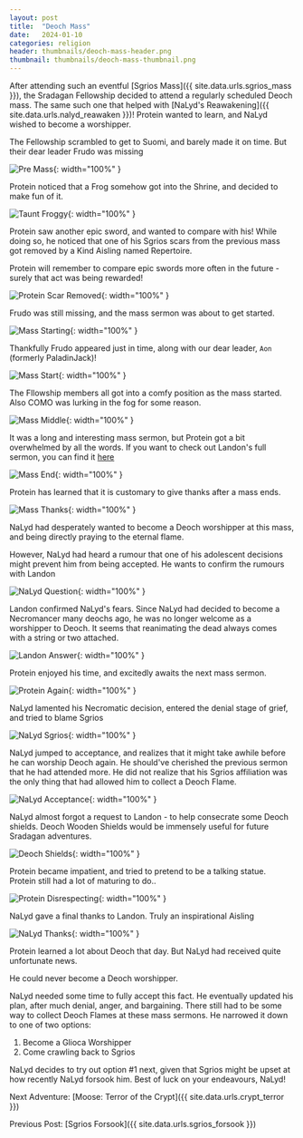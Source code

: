 ```yaml
---
layout: post
title:  "Deoch Mass"
date:   2024-01-10
categories: religion
header: thumbnails/deoch-mass-header.png
thumbnail: thumbnails/deoch-mass-thumbnail.png
---
```


After attending such an eventful [Sgrios Mass]({{ site.data.urls.sgrios_mass }}), the Sradagan Fellowship decided to attend a regularly scheduled Deoch mass. The same such one that helped with [NaLyd's Reawakening]({{ site.data.urls.nalyd_reawaken }})! Protein wanted to learn, and NaLyd wished to become a worshipper.

The Fellowship scrambled to get to Suomi, and barely made it on time. But their dear leader Frudo was missing

![Pre Mass](/assets/img/deoch/mass/pre-mass.png){: width="100%" }

Protein noticed that a Frog somehow got into the Shrine, and decided to make fun of it.

![Taunt Froggy](/assets/img/deoch/mass/taunt-froggy.png){: width="100%" }

Protein saw another epic sword, and wanted to compare with his! While doing so, he noticed that one of his Sgrios scars from the previous mass got removed by a Kind Aisling named Repertoire.

Protein will remember to compare epic swords more often in the future - surely that act was being rewarded!

![Protein Scar Removed](/assets/img/deoch/mass/protein-scar-removed.png){: width="100%" }

Frudo was still missing, and the mass sermon was about to get started.

![Mass Starting](/assets/img/deoch/mass/mass-starting.png){: width="100%" }

Thankfully Frudo appeared just in time, along with our dear leader, `Aon` (formerly PaladinJack)!

![Mass Start](/assets/img/deoch/mass/mass-start.png){: width="100%" }

The Fllowship members all got into a comfy position as the mass started. Also COMO was lurking in the fog for some reason.

![Mass Middle](/assets/img/deoch/mass/mass-middle.png){: width="100%" }

It was a long and interesting mass sermon, but Protein got a bit overwhelmed by all the words. If you want to check out Landon's full sermon, you can find it [here](https://deochtemple.blogspot.com/2024/01/deoch-mass-1-10-2024-geas.html)

![Mass End](/assets/img/deoch/mass/mass-end.png){: width="100%" }

Protein has learned that it is customary to give thanks after a mass ends.

![Mass Thanks](/assets/img/deoch/mass/mass-thanks.png){: width="100%" }

NaLyd had desperately wanted to become a Deoch worshipper at this mass, and being directly praying to the eternal flame.

However, NaLyd had heard a rumour that one of his adolescent decisions might prevent him from being accepted. He wants to confirm the rumours with Landon

![NaLyd Question](/assets/img/deoch/mass/nalyd-question.png){: width="100%" }

Landon confirmed NaLyd's fears. Since NaLyd had decided to become a Necromancer many deochs ago, he was no longer welcome as a worshipper to Deoch. It seems that reanimating the dead always comes with a string or two attached.

![Landon Answer](/assets/img/deoch/mass/landon-answer.png){: width="100%" }

Protein enjoyed his time, and excitedly awaits the next mass sermon.

![Protein Again](/assets/img/deoch/mass/protein-again.png){: width="100%" }

NaLyd lamented his Necromatic decision, entered the denial stage of grief, and tried to blame Sgrios

![NaLyd Sgrios](/assets/img/deoch/mass/nalyd-sgrios.png){: width="100%" }

NaLyd jumped to acceptance, and realizes that it might take awhile before he can worship Deoch again. He should've cherished the previous sermon that he had attended more. He did not realize that his Sgrios affiliation was the only thing that had allowed him to collect a Deoch Flame.

![NaLyd Acceptance](/assets/img/deoch/mass/nalyd-acceptance.png){: width="100%" }

NaLyd almost forgot a request to Landon - to help consecrate some Deoch shields. Deoch Wooden Shields would be immensely useful for future Sradagan adventures.

![Deoch Shields](/assets/img/deoch/mass/deoch-shields.png){: width="100%" }

Protein became impatient, and tried to pretend to be a talking statue. Protein still had a lot of maturing to do..

![Protein Disrespecting](/assets/img/deoch/mass/protein-disrespecting.png){: width="100%" }

NaLyd gave a final thanks to Landon. Truly an inspirational Aisling

![NaLyd Thanks](/assets/img/deoch/mass/nalyd-thanks.png){: width="100%" }

Protein learned a lot about Deoch that day. But NaLyd had received quite unfortunate news.

He could never become a Deoch worshipper.

NaLyd needed some time to fully accept this fact. He eventually updated his plan, after much denial, anger, and bargaining. There still had to be some way to collect Deoch Flames at these mass sermons. He narrowed it down to one of two options:

1. Become a Glioca Worshipper
2. Come crawling back to Sgrios

NaLyd decides to try out option #1 next, given that Sgrios might be upset at how recently NaLyd forsook him. Best of luck on your endeavours, NaLyd!


Next Adventure: [Moose: Terror of the Crypt]({{ site.data.urls.crypt_terror }})

Previous Post: [Sgrios Forsook]({{ site.data.urls.sgrios_forsook }})